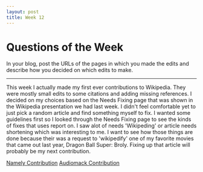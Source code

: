 ```yaml
---
layout: post
title: Week 12
---
```



# Questions of the Week

In your blog, post the URLs of the pages in which you made the edits and describe how you decided on which edits to make.

------


This week I actually made my first ever contributions to Wikipedia. They were mostly small edits to some citations and adding missing references. I decided on my choices based on the Needs Fixing page that was shown in the Wikipedia presentation we had last week. I didn't feel comfortable yet to just pick a random article and find something myself to fix. I wanted some guidelines first so I looked through the Needs Fixing page to see the kinds of fixes that uses report on. I saw alot of needs 'Wikipeding' or article needs shortening which was interesting to me. I want to see how those things are done because their was a request to 'wikipedify' one of my favorite movies that came out last year, Dragon Ball Super: Broly. Fixing up that article will probably be my next contribution.

[Namely Contribution](https://en.wikipedia.org/w/index.php?title=Namely_(company))
[Audiomack Contribution](https://en.wikipedia.org/wiki/Audiomack)